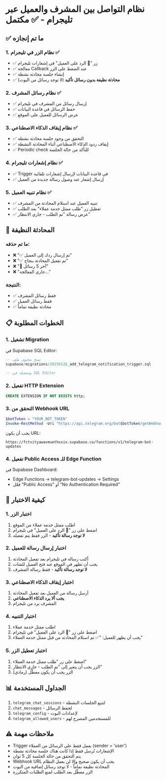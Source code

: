 # نظام التواصل بين المشرف والعميل عبر تليجرام - ✅ مكتمل

## ✅ ما تم إنجازه

### 1. نظام الزر في تليجرام ✅
- ✅ زر "💬 الرد على العميل" في إشعارات تليجرام
- ✅ معالجة Callback عند الضغط على الزر
- ✅ إنشاء جلسة محادثة نشطة
- ✅ **محادثة نظيفة بدون رسائل تأكيد** (لا توجد رسائل من البوت)

### 2. نظام رسائل المشرف ✅
- ✅ إرسال رسائل من المشرف في تليجرام
- ✅ حفظ الرسائل في قاعدة البيانات
- ✅ عرض الرسائل للعميل على الموقع

### 3. نظام إيقاف الذكاء الاصطناعي ✅
- ✅ التحقق من وجود جلسة محادثة نشطة
- ✅ إيقاف ردود الذكاء الاصطناعي أثناء المحادثة النشطة
- ✅ Periodic check للتأكد من حالة الجلسة

### 4. نظام إشعارات تليجرام ✅
- ✅ Trigger في قاعدة البيانات لإرسال إشعارات تلقائية
- ✅ إرسال إشعار عند وصول رسالة جديدة من العميل

### 5. نظام تنبيه العميل ✅
- ✅ تنبيه العميل عند استلام المحادثة من المشرف
- ✅ تعطيل زر "طلب ممثل خدمة عملاء" بعد الطلب
- ✅ عرض رسالة "تم الطلب - جاري الانتظار"

## 🎨 المحادثة النظيفة

### ما تم حذفه:
- ❌ "✅ تم إرسال ردك إلى العميل"
- ❌ "✅ تم تفعيل المحادثة بنجاح"
- ❌ "📜 آخر 5 رسائل"
- ❌ "جاري المعالجة..."

### النتيجة:
- ✅ فقط رسائل المشرف
- ✅ فقط رسائل العميل
- ✅ محادثة نظيفة تماماً

## 📋 الخطوات المطلوبة

### 1. تشغيل Migration
في Supabase SQL Editor:
```sql
-- نسخ محتوى ملف
supabase/migrations/20250126_add_telegram_notification_trigger.sql

-- وتشغيله في SQL Editor
```

### 2. تفعيل HTTP Extension
```sql
CREATE EXTENSION IF NOT EXISTS http;
```

### 3. التحقق من Webhook URL
```powershell
$botToken = "YOUR_BOT_TOKEN"
Invoke-RestMethod -Uri "https://api.telegram.org/bot$botToken/getWebhookInfo"
```

يجب أن يكون URL:
```
https://fctvityawavmuethxxix.supabase.co/functions/v1/telegram-bot-updates
```

### 4. تفعيل Public Access للـ Edge Function
في Supabase Dashboard:
- Edge Functions → telegram-bot-updates → Settings
- فعّل "Public Access" أو "No Authentication Required"

## 🧪 كيفية الاختبار

### 1. اختبار الزر
1. اطلب ممثل خدمة عملاء من الموقع
2. اضغط على زر "💬 الرد على العميل" في تليجرام
3. **لا توجد رسالة تأكيد** - الزر فقط يتم تفعيله

### 2. اختبار إرسال رسالة للعميل
1. أكتب رسالة في تليجرام بعد تفعيل المحادثة
2. يجب أن تظهر في الموقع عند فتح العميل للشات
3. **لا توجد رسالة تأكيد** - فقط رسالة المشرف

### 3. اختبار إيقاف الذكاء الاصطناعي
1. أرسل رسالة من العميل بعد تفعيل المحادثة
2. **يجب ألا يرد الذكاء الاصطناعي**
3. المشرف يرد من تليجرام

### 4. اختبار التنبيه
1. اطلب ممثل خدمة عملاء
2. اضغط على زر "💬 الرد على العميل" في تليجرام
3. يجب أن يظهر للعميل: "✅ تم استلام المحادثة من قبل ممثل خدمة العملاء"

### 5. اختبار تعطيل الزر
1. اضغط على زر "طلب ممثل خدمة العملاء"
2. الزر يجب أن يتغير إلى "تم الطلب - جاري الانتظار"
3. الزر يجب أن يكون معطّل (رمادي)

## 📊 الجداول المستخدمة

1. `telegram_chat_sessions` - لتتبع الجلسات النشطة
2. `chat_messages` - لحفظ الرسائل
3. `telegram_config` - لإعدادات البوت
4. `telegram_allowed_users` - للمستخدمين المصرح لهم

## ⚠️ ملاحظات مهمة

- Trigger يعمل فقط على الرسائل من العملاء (sender = 'user')
- الإشعارات تُرسل فقط إذا كانت هناك جلسة محادثة نشطة
- يتم التحقق من حالة الجلسة كل 5 ثوان
- Webhook URL يجب أن يكون صحيح وإلا لن يعمل النظام
- المحادثة نظيفة تماماً - لا توجد رسائل إضافية من البوت
- الزر معطّل بعد الطلب لمنع الطلبات المتكررة
